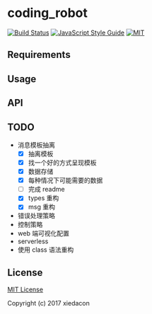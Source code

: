 # coding_robot

[![Build Status](https://travis-ci.org/xiedacon/coding_robot.svg?branch=master)](https://travis-ci.org/xiedacon/coding_robot)
[![JavaScript Style Guide](https://img.shields.io/badge/code_style-standard-brightgreen.svg)](https://standardjs.com)
[![MIT](https://img.shields.io/badge/license-MIT-blue.svg)](https://github.com/xiedacon/coding_robot/blob/master/LICENSE)

## Requirements

## Usage

## API

## TODO

* 消息模板抽离
  * [x] 抽离模板
  * [x] 找一个好的方式呈现模板
  * [x] 数据存储
  * [x] 每种情况下可能需要的数据
  * [ ] 完成 readme
  * [x] types 重构
  * [x] msg 重构
* 错误处理策略
* 控制策略
* web 端可视化配置
* serverless
* 使用 class 语法重构

## License

[MIT License](https://github.com/xiedacon/coding_robot/blob/master/LICENSE)

Copyright (c) 2017 xiedacon